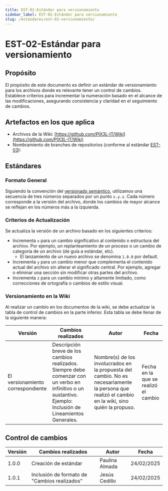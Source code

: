 ```yaml
---
title: EST-02-Estándar para versionamiento
sidebar_label: EST-02-Estándar para versionamiento
slug: /estandares/est-02-versionamiento/
---
```


# EST-02-Estándar para versionamiento

## Propósito

El propósito de este documento es definir un estándar de versionamiento para los archivos donde es relevante tener un control de cambios. Establece criterios para incrementar la numeración basado en el alcance de las modificaciones, asegurando consistencia y claridad en el seguimiento de cambios.

## Artefactos en los que aplica

- Archivos de la Wiki: [https://github.com/PIX3L-IT/Wiki](https://github.com/PIX3L-IT/Wiki)
- Nombramiento de branches de repositorios (conforme al estándar [EST-03](https://pix3l-it.github.io/Wiki/docs/estandares/est-03-nombrar-ramas)):

## Estándares

### Formato General

Siguiendo la convención del [versionado semántico](https://dev.to/imgildev/semver-que-es-y-por-que-es-importante-para-el-desarrollo-de-software-4ic1), utilizamos una secuencia de tres números separados por un punto `x.y.z`. Cada número corresponde a la versión del archivo, donde los cambios de mayor alcance se reflejan en los números más a la izquierda.

### Criterios de Actualización

Se actualiza la versión de un archivo basado en los siguientes criterios:

- Incrementa `x` para un cambio significativo al contenido o estructura del archivo. Por ejemplo, un replanteamiento de un proceso o un cambio de categoría de un archivo (de guía a estándar, etc).
    - El lanzamiento de un nuevo archivo se denomina `1.0.0` por default.
- Incrementa `y` para un cambio menor que complementa el contenido actual del archivo sin alterar el significado central. Por ejemplo, agregar o eliminar una sección sin modificar otras partes del archivo.
- Incrementa `z` para un cambio mínimo y altamente limitado, como correcciones de ortografía o cambios de estilo visual.

### Versionamiento en la Wiki
Al realizar un cambio en los documentos de la wiki, se debe actualizar la tabla de control de cambios en la parte inferior. Esta tabla se debe llenar de la siguiente manera:

| Versión | Cambios realizados    | Autor          | Fecha      |
| ------- | --------------------- | -------------- | ---------- |
| El versionamiento correspondiente | Descripción breve de los cambios realizados. Siempre debe comenzar con un verbo en infinitivo o un sustantivo. Ejemplo: Inclusión de Lineamientos Generales. | Nombre(s) de los involucrados en la propuesta del cambio. No es necesariamente la persona que realizó el cambio en la wiki, sino quién la propuso. | Fecha en la que se realizó el cambio


## Control de cambios

| Versión | Cambios realizados    | Autor          | Fecha      |
| ------- | --------------------- | -------------- | ---------- |
| 1.0.0   | Creación de estándar | Paulina Almada | 24/02/2025 |
| 1.0.1   | Inclusión de formato de "Cambios realizados" | Jesús Cedillo | 24/02/2025 |
